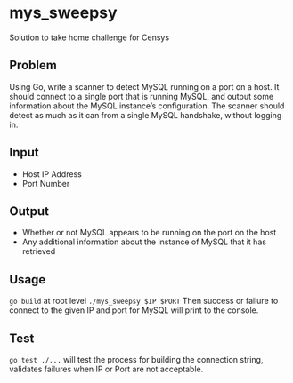 # mys_sweepsy
Solution to take home challenge for Censys
## Problem 
Using Go, write a scanner to detect MySQL running on a port on a host. It should connect to a single port that is running MySQL, and output some information about the MySQL instance’s configuration. The scanner should detect as much as it can from a single MySQL handshake, without logging in.

## Input
* Host IP Address
* Port Number

## Output
* Whether or not MySQL appears to be running on the port on the host
* Any additional information about the instance of MySQL that it has retrieved

## Usage
`go build` at root level
`./mys_sweepsy $IP $PORT`
Then success or failure to connect to the given IP and port for MySQL will print to the console.

## Test
`go test ./...` will test the process for building the connection string, validates failures when IP or Port are not acceptable.